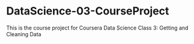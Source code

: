 # DataScience-03-CourseProject
This is the course project for Coursera Data Science Class 3:  Getting and Cleaning Data
